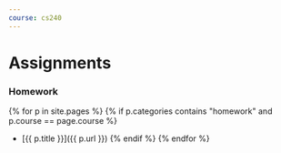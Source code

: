 ```yaml
---
course: cs240
---
```


Assignments
===========

### Homework

{% for p in site.pages %}
  {% if p.categories contains "homework" and p.course == page.course %}
* [{{ p.title }}]({{ p.url }})
  {% endif %}
{% endfor %}

